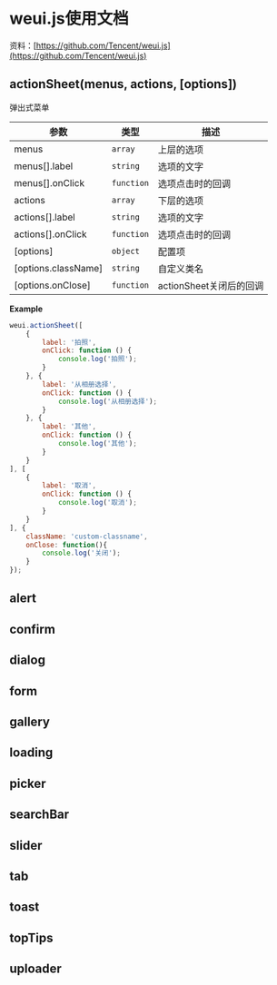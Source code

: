 # weui.js使用文档

资料：[https://github.com/Tencent/weui.js](https://github.com/Tencent/weui.js)

## actionSheet(menus, actions, [options])

弹出式菜单

| 参数| 类型| 描述 |
| --- | --- | --- |
| menus | `array` | 上层的选项 |
| menus[].label | `string` | 选项的文字 |
| menus[].onClick | `function` | 选项点击时的回调 |
| actions | `array` | 下层的选项 |
| actions[].label | `string` | 选项的文字 |
| actions[].onClick | `function` | 选项点击时的回调 |
| [options] | `object` | 配置项 |
| [options.className] | `string` | 自定义类名 |
| [options.onClose] | `function` | actionSheet关闭后的回调 |

**Example**  
```js
weui.actionSheet([
    {
        label: '拍照',
        onClick: function () {
            console.log('拍照');
        }
    }, {
        label: '从相册选择',
        onClick: function () {
            console.log('从相册选择');
        }
    }, {
        label: '其他',
        onClick: function () {
            console.log('其他');
        }
    }
], [
    {
        label: '取消',
        onClick: function () {
            console.log('取消');
        }
    }
], {
    className: 'custom-classname',
    onClose: function(){
        console.log('关闭');
    }
});
```


## alert
## confirm
## dialog
## form
## gallery
## loading
## picker
## searchBar
## slider
## tab
## toast
## topTips
## uploader